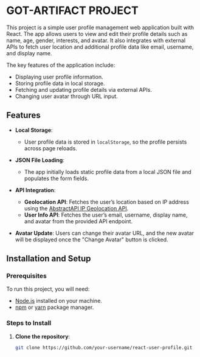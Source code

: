 # GOT-ARTIFACT PROJECT

This project is a simple user profile management web application built with React. The app allows users to view and edit their profile details such as name, age, gender, interests, and avatar. It also integrates with external APIs to fetch user location and additional profile data like email, username, and display name.

The key features of the application include:
- Displaying user profile information.
- Storing profile data in local storage.
- Fetching and updating profile details via external APIs.
- Changing user avatar through URL input.

## Features

- **Local Storage**: 
  - User profile data is stored in `localStorage`, so the profile persists across page reloads.
  
- **JSON File Loading**:
  - The app initially loads static profile data from a local JSON file and populates the form fields.

- **API Integration**:
  - **Geolocation API**: Fetches the user’s location based on IP address using the [AbstractAPI IP Geolocation API](https://www.abstractapi.com/api/ip-geolocation-api).
  - **User Info API**: Fetches the user’s email, username, display name, and avatar from the provided API endpoint.

- **Avatar Update**: Users can change their avatar URL, and the new avatar will be displayed once the "Change Avatar" button is clicked.

## Installation and Setup

### Prerequisites

To run this project, you will need:

- [Node.js](https://nodejs.org/) installed on your machine.
- [npm](https://www.npmjs.com/) or [yarn](https://yarnpkg.com/) package manager.

### Steps to Install

1. **Clone the repository**:
   ```bash
   git clone https://github.com/your-username/react-user-profile.git
